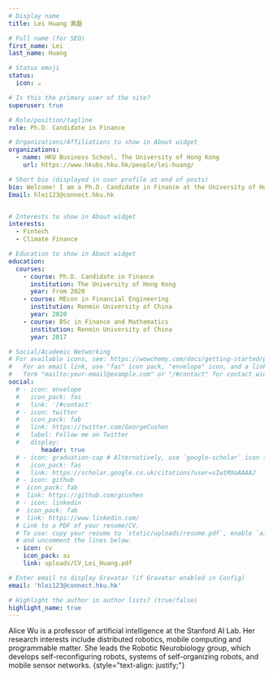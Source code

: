 ```yaml
---
# Display name
title: Lei Huang 黄磊

# Full name (for SEO)
first_name: Lei
last_name: Huang

# Status emoji
status:
  icon: ☕️

# Is this the primary user of the site?
superuser: true

# Role/position/tagline
role: Ph.D. Candidate in Finance

# Organizations/Affiliations to show in About widget
organizations:
  - name: HKU Business School, The University of Hong Kong
    url: https://www.hkubs.hku.hk/people/lei-huang/

# Short bio (displayed in user profile at end of posts)
bio: Welcome! I am a Ph.D. Candidate in Finance at the University of Hong Kong. My research interest lies in Fintech, Social Network and Climate Finance. 
Email: hlei123@connect.hku.hk


# Interests to show in About widget
interests:
  - Fintech
  - Climate Finance

# Education to show in About widget
education:
  courses:
    - course: Ph.D. Candidate in Finance
      institution: The University of Hong Kong
      year: From 2020
    - course: MEcon in Financial Engineering
      institution: Renmin University of China
      year: 2020
    - course: BSc in Finance and Mathematics
      institution: Renmin University of China
      year: 2017

# Social/Academic Networking
# For available icons, see: https://wowchemy.com/docs/getting-started/page-builder/#icons
#   For an email link, use "fas" icon pack, "envelope" icon, and a link in the
#   form "mailto:your-email@example.com" or "/#contact" for contact widget.
social:
  # - icon: envelope
  #   icon_pack: fas
  #   link: '/#contact'
  # - icon: twitter
  #   icon_pack: fab
  #   link: https://twitter.com/GeorgeCushen
  #   label: Follow me on Twitter
  #   display:
         header: true
  # - icon: graduation-cap # Alternatively, use `google-scholar` icon from `ai` icon pack
  #   icon_pack: fas
  #   link: https://scholar.google.co.uk/citations?user=sIwtMXoAAAAJ
  # - icon: github
  #  icon_pack: fab
  #  link: https://github.com/gcushen
  # - icon: linkedin
  #  icon_pack: fab
  #  link: https://www.linkedin.com/
  # Link to a PDF of your resume/CV.
  # To use: copy your resume to `static/uploads/resume.pdf`, enable `ai` icons in `params.yaml`,
  # and uncomment the lines below.
  - icon: cv
    icon_pack: ai
    link: uploads/CV_Lei_Huang.pdf

# Enter email to display Gravatar (if Gravatar enabled in Config)
email: 'hlei123@connect.hku.hk'

# Highlight the author in author lists? (true/false)
highlight_name: true
---
```

Alice Wu is a professor of artificial intelligence at the Stanford AI Lab. Her research interests include distributed robotics, mobile computing and programmable matter. She leads the Robotic Neurobiology group, which develops self-reconfiguring robots, systems of self-organizing robots, and mobile sensor networks.
{style="text-align: justify;"}
